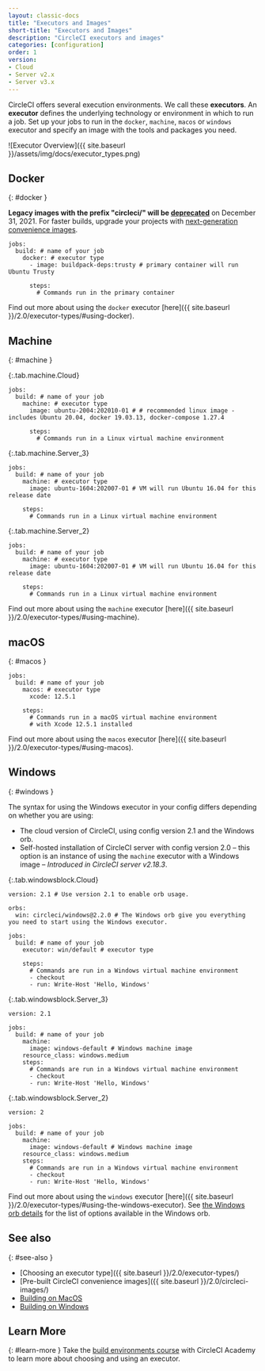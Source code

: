 ```yaml
---
layout: classic-docs
title: "Executors and Images"
short-title: "Executors and Images"
description: "CircleCI executors and images"
categories: [configuration]
order: 1
version:
- Cloud
- Server v2.x
- Server v3.x
---
```


CircleCI offers several execution environments. We call these **executors**. An **executor** defines the underlying technology or environment in which to run a job. Set up your jobs to run in the `docker`, `machine`, `macos` or  `windows` executor and specify an image with the tools and packages you need.

![Executor Overview]({{ site.baseurl }}/assets/img/docs/executor_types.png)

## Docker
{: #docker }

<div class="alert alert-warning" role="alert">
  <strong>Legacy images with the prefix "circleci/" will be <a href="https://discuss.circleci.com/t/legacy-convenience-image-deprecation/41034">deprecated</a></strong> on December 31, 2021. For faster builds, upgrade your projects with <a href="https://circleci.com/blog/announcing-our-next-generation-convenience-images-smaller-faster-more-deterministic/">next-generation convenience images</a>.
</div>

```
jobs:
  build: # name of your job
    docker: # executor type
      - image: buildpack-deps:trusty # primary container will run Ubuntu Trusty

      steps:
        # Commands run in the primary container
```

Find out more about using the `docker` executor [here]({{ site.baseurl }}/2.0/executor-types/#using-docker).

## Machine
{: #machine }

{:.tab.machine.Cloud}
```
jobs:
  build: # name of your job
    machine: # executor type
      image: ubuntu-2004:202010-01 # # recommended linux image - includes Ubuntu 20.04, docker 19.03.13, docker-compose 1.27.4

      steps:
        # Commands run in a Linux virtual machine environment
```

{:.tab.machine.Server_3}
```
jobs:
  build: # name of your job
    machine: # executor type
      image: ubuntu-1604:202007-01 # VM will run Ubuntu 16.04 for this release date

    steps:
      # Commands run in a Linux virtual machine environment
```

{:.tab.machine.Server_2}
```
jobs:
  build: # name of your job
    machine: # executor type
      image: ubuntu-1604:202007-01 # VM will run Ubuntu 16.04 for this release date

    steps:
      # Commands run in a Linux virtual machine environment
```

Find out more about using the `machine` executor [here]({{ site.baseurl }}/2.0/executor-types/#using-machine).

## macOS
{: #macos }

```
jobs:
  build: # name of your job
    macos: # executor type
      xcode: 12.5.1

    steps:
      # Commands run in a macOS virtual machine environment
      # with Xcode 12.5.1 installed
```

Find out more about using the `macos` executor [here]({{ site.baseurl }}/2.0/executor-types/#using-macos).

## Windows
{: #windows }

The syntax for using the Windows executor in your config differs depending on whether you are using:

* The cloud version of CircleCI, using config version 2.1 and the Windows orb.
* Self-hosted installation of CircleCI server with config version 2.0 – this option is an instance of using the `machine` executor with a Windows image – _Introduced in CircleCI server v2.18.3_.

{:.tab.windowsblock.Cloud}
```
version: 2.1 # Use version 2.1 to enable orb usage.

orbs:
  win: circleci/windows@2.2.0 # The Windows orb give you everything you need to start using the Windows executor.

jobs:
  build: # name of your job
    executor: win/default # executor type

    steps:
      # Commands are run in a Windows virtual machine environment
      - checkout
      - run: Write-Host 'Hello, Windows'
```


{:.tab.windowsblock.Server_3}
```
version: 2.1

jobs:
  build: # name of your job
    machine:
      image: windows-default # Windows machine image
    resource_class: windows.medium
    steps:
      # Commands are run in a Windows virtual machine environment
      - checkout
      - run: Write-Host 'Hello, Windows'
```

{:.tab.windowsblock.Server_2}
```
version: 2

jobs:
  build: # name of your job
    machine:
      image: windows-default # Windows machine image
    resource_class: windows.medium
    steps:
      # Commands are run in a Windows virtual machine environment
      - checkout
      - run: Write-Host 'Hello, Windows'
```

Find out more about using the `windows` executor [here]({{ site.baseurl }}/2.0/executor-types/#using-the-windows-executor). See [the Windows orb details](https://circleci.com/developer/orbs/orb/circleci/windows) for the list of options available in the Windows orb.

## See also
{: #see-also }

* [Choosing an executor type]({{ site.baseurl }}/2.0/executor-types/)
* [Pre-built CircleCI convenience images]({{ site.baseurl }}/2.0/circleci-images/)
* [Building on MacOS]({{site.baseurl}}/2.0/hello-world-macos)
* [Building on Windows]({{site.baseurl}}/2.0/hello-world-windows)

## Learn More
{: #learn-more }
Take the [build environments course](https://academy.circleci.com/build-environments-1?access_code=public-2021) with CircleCI Academy to learn more about choosing and using an executor.
